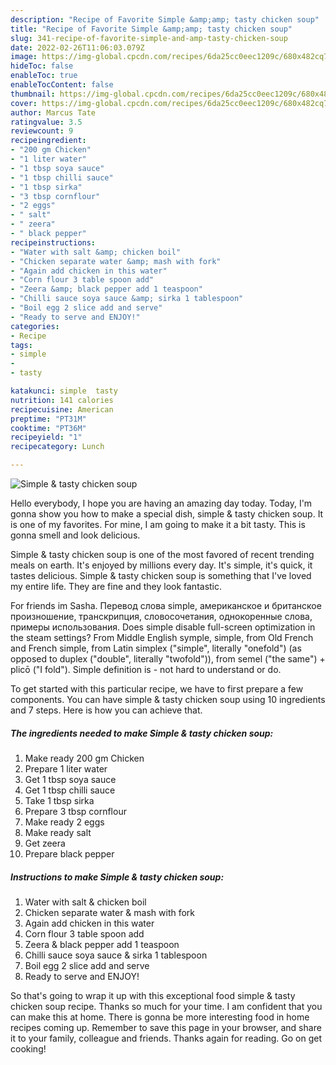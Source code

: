 ```yaml
---
description: "Recipe of Favorite Simple &amp;amp; tasty chicken soup"
title: "Recipe of Favorite Simple &amp;amp; tasty chicken soup"
slug: 341-recipe-of-favorite-simple-and-amp-tasty-chicken-soup
date: 2022-02-26T11:06:03.079Z
image: https://img-global.cpcdn.com/recipes/6da25cc0eec1209c/680x482cq70/simple-tasty-chicken-soup-recipe-main-photo.jpg
hideToc: false
enableToc: true
enableTocContent: false
thumbnail: https://img-global.cpcdn.com/recipes/6da25cc0eec1209c/680x482cq70/simple-tasty-chicken-soup-recipe-main-photo.jpg
cover: https://img-global.cpcdn.com/recipes/6da25cc0eec1209c/680x482cq70/simple-tasty-chicken-soup-recipe-main-photo.jpg
author: Marcus Tate
ratingvalue: 3.5
reviewcount: 9
recipeingredient:
- "200 gm Chicken"
- "1 liter water"
- "1 tbsp soya sauce"
- "1 tbsp chilli sauce"
- "1 tbsp sirka"
- "3 tbsp cornflour"
- "2 eggs"
- " salt"
- " zeera"
- " black pepper"
recipeinstructions:
- "Water with salt &amp; chicken boil"
- "Chicken separate water &amp; mash with fork"
- "Again add chicken in this water"
- "Corn flour 3 table spoon add"
- "Zeera &amp; black pepper add 1 teaspoon"
- "Chilli sauce soya sauce &amp; sirka 1 tablespoon"
- "Boil egg 2 slice add and serve"
- "Ready to serve and ENJOY!"
categories:
- Recipe
tags:
- simple
- 
- tasty

katakunci: simple  tasty 
nutrition: 141 calories
recipecuisine: American
preptime: "PT31M"
cooktime: "PT36M"
recipeyield: "1"
recipecategory: Lunch

---
```



![Simple &amp; tasty chicken soup](https://img-global.cpcdn.com/recipes/6da25cc0eec1209c/680x482cq70/simple-tasty-chicken-soup-recipe-main-photo.jpg)

Hello everybody, I hope you are having an amazing day today. Today, I'm gonna show you how to make a special dish, simple &amp; tasty chicken soup. It is one of my favorites. For mine, I am going to make it a bit tasty. This is gonna smell and look delicious.

Simple &amp; tasty chicken soup is one of the most favored of recent trending meals on earth. It's enjoyed by millions every day. It's simple, it's quick, it tastes delicious. Simple &amp; tasty chicken soup is something that I've loved my entire life. They are fine and they look fantastic.

For friends im Sasha. Перевод слова simple, американское и британское произношение, транскрипция, словосочетания, однокоренные слова, примеры использования. Does simple disable full-screen optimization in the steam settings? From Middle English symple, simple, from Old French and French simple, from Latin simplex (&#34;simple&#34;, literally &#34;onefold&#34;) (as opposed to duplex (&#34;double&#34;, literally &#34;twofold&#34;)), from semel (&#34;the same&#34;) + plicō (&#34;I fold&#34;). Simple definition is - not hard to understand or do.


To get started with this particular recipe, we have to first prepare a few components. You can have simple &amp; tasty chicken soup using 10 ingredients and 7 steps. Here is how you can achieve that.

<!--inarticleads1-->

##### The ingredients needed to make Simple &amp; tasty chicken soup:

1. Make ready 200 gm Chicken
1. Prepare 1 liter water
1. Get 1 tbsp soya sauce
1. Get 1 tbsp chilli sauce
1. Take 1 tbsp sirka
1. Prepare 3 tbsp cornflour
1. Make ready 2 eggs
1. Make ready  salt
1. Get  zeera
1. Prepare  black pepper




<!--inarticleads2-->

##### Instructions to make Simple &amp; tasty chicken soup:

1. Water with salt &amp; chicken boil
1. Chicken separate water &amp; mash with fork
1. Again add chicken in this water
1. Corn flour 3 table spoon add
1. Zeera &amp; black pepper add 1 teaspoon
1. Chilli sauce soya sauce &amp; sirka 1 tablespoon
1. Boil egg 2 slice add and serve
1. Ready to serve and ENJOY!



So that's going to wrap it up with this exceptional food simple &amp; tasty chicken soup recipe. Thanks so much for your time. I am confident that you can make this at home. There is gonna be more interesting food in home recipes coming up. Remember to save this page in your browser, and share it to your family, colleague and friends. Thanks again for reading. Go on get cooking!
